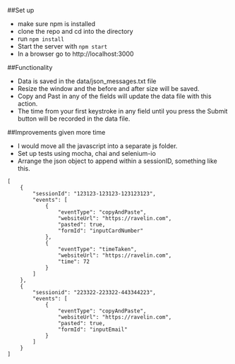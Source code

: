 ##Set up
* make sure npm is installed
* clone the repo and cd into the directory
* run ```npm install```
* Start the server with ```npm start```
* In a browser go to http://localhost:3000

##Functionality
* Data is saved in the data/json_messages.txt file
* Resize the window and the before and after size will be saved.
* Copy and Past in any of the fields will update the data file with this action.
* The time from your first keystroke in any field until you press the Submit button will be recorded in the data file.

##Improvements given more time
* I would move all the javascript into a separate js folder.
* Set up tests using mocha, chai and selenium-io
* Arrange the json object to append within a sessionID, something like this.
```
[
    {
        "sessionId": "123123-123123-123123123",
        "events": [
            {
                "eventType": "copyAndPaste",
                "websiteUrl": "https://ravelin.com",
                "pasted": true,
                "formId": "inputCardNumber"
            },
            {
                "eventType": "timeTaken",
                "websiteUrl": "https://ravelin.com",
                "time": 72
            }
        ]
    },
    {
        "sessionid": "223322-223322-443344223",
        "events": [
            {
                "eventType": "copyAndPaste",
                "websiteUrl": "https://ravelin.com",
                "pasted": true,
                "formId": "inputEmail"
            }
        ]
    }
]
```